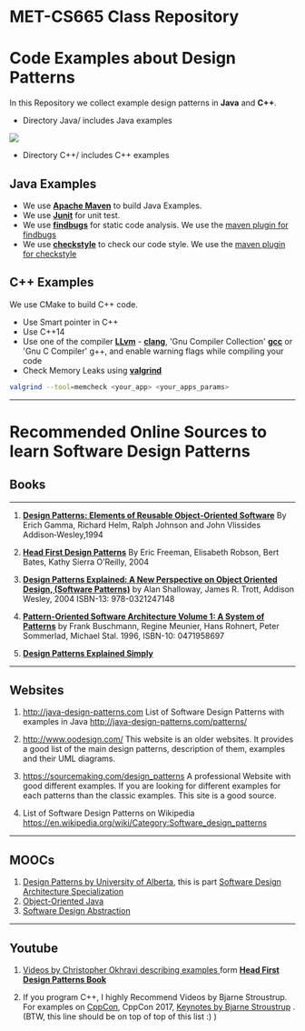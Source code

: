 # MET-CS665 Class Repository

# Code Examples about Design Patterns  

In this Repository we collect example design patterns in **Java** and **C++**.


* Directory Java/ includes Java examples

![](https://travis-ci.org/kiat/MET-CS665.svg?branch=master)



* Directory C++/ includes C++ examples

## Java Examples

* We use [**Apache Maven**](https://maven.apache.org/) to build Java Examples.
* We use [**Junit**](junit.org) for unit test.
* We use [**findbugs**](http://findbugs.sourceforge.net/) for static code analysis. We use the [maven plugin for findbugs](https://gleclaire.github.io/findbugs-maven-plugin/)
* We use [**checkstyle**](http://checkstyle.sourceforge.net/) to check our code style. We use the [maven plugin for checkstyle](https://maven.apache.org/plugins/maven-checkstyle-plugin/)


## C++ Examples

We use CMake to build C++ code.


* Use Smart pointer in C++
* Use C++14
* Use one of the compiler [**LLvm**](https://llvm.org/) -  [**clang**](https://clang.llvm.org/),
'Gnu Compiler Collection' [**gcc**](https://gcc.gnu.org/onlinedocs/gcc/) or 'Gnu C Compiler' g++, and enable warning flags while compiling your code
* Check Memory Leaks using [**valgrind**](http://valgrind.org/)

```bash
valgrind --tool=memcheck <your_app> <your_apps_params>
```




-----



# Recommended Online Sources to learn Software Design Patterns


## Books
-----

1. [**Design Patterns: Elements of Reusable Object‐Oriented Software**](https://www.amazon.com/dp/0201633612) By Erich Gamma, Richard Helm, Ralph Johnson and John Vlissides Addison‐Wesley,1994

2. [**Head First Design Patterns**](https://www.amazon.com/dp/0596007124/) By Eric Freeman, Elisabeth Robson, Bert Bates, Kathy Sierra O’Reilly, 2004

3. [**Design Patterns Explained: A New Perspective on Object Oriented Design, (Software Patterns)**](https://www.amazon.com/dp/0321247140) by Alan Shalloway, James R. Trott, Addison Wesley, 2004 ISBN-13: 978-0321247148

4.  [**Pattern-Oriented Software Architecture Volume 1: A System of Patterns**]( https://www.amazon.com/Pattern-Oriented-Software-Architecture-System-Patterns/dp/0471958697) by Frank Buschmann, Regine Meunier, Hans Rohnert, Peter Sommerlad, Michael Stal. 1996, ISBN-10: 0471958697

5. [**Design Patterns
Explained Simply**](https://sourcemaking.com/design-patterns-ebook)

----

## Websites


1. http://java-design-patterns.com
List of Software Design Patterns with examples in Java
http://java-design-patterns.com/patterns/


2. http://www.oodesign.com/
This website is an older websites. It provides a good list of the main
design patterns, description of them, examples and their UML diagrams.


3. https://sourcemaking.com/design_patterns
A professional Website with good different examples. If you are looking for different examples for each patterns than the classic examples. This site is a good source.

4. List of Software Design Patterns on Wikipedia 
https://en.wikipedia.org/wiki/Category:Software_design_patterns

---
## MOOCs

1. [Design Patterns by University of Alberta](https://www.coursera.org/learn/design-patterns/), this is part
[Software Design Architecture Specialization](https://www.coursera.org/specializations/software-design-architecture)
2. [Object-Oriented Java](https://www.coursera.org/learn/object-oriented-java)
3. [Software Design Abstraction](https://www.coursera.org/learn/software-design-abstraction)

---
## Youtube


1. [Videos by Christopher Okhravi describing examples ](https://www.youtube.com/playlist?list=PLrhzvIcii6GNjpARdnO4ueTUAVR9eMBpc) form [**Head First Design Patterns Book**](https://www.amazon.com/dp/0596007124/)

2. If you program C++, I highly Recommend Videos by Bjarne Stroustrup. For examples on [CppCon](https://www.youtube.com/channel/UCMlGfpWw-RUdWX_JbLCukXg), CppCon 2017, [Keynotes by Bjarne Stroustrup](https://www.youtube.com/watch?v=fX2W3nNjJIo&list=PLHTh1InhhwT6bwIpRk0ZbCA0N2p1taxd6) . (BTW, this line should be on top of top of this list :) )
